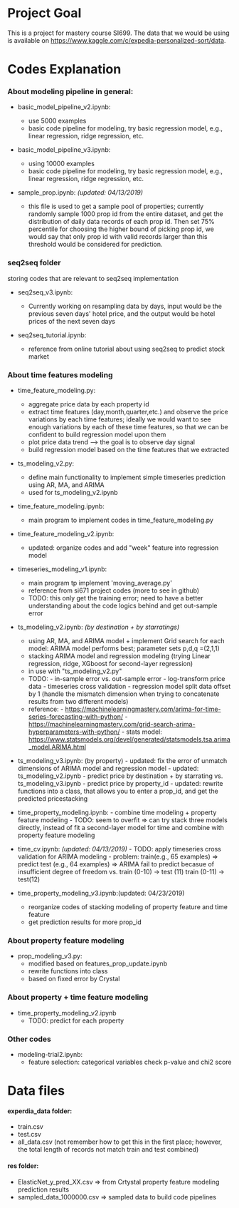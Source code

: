 # Project Goal

This is a project for mastery course SI699. The data that we would be using is available on https://www.kaggle.com/c/expedia-personalized-sort/data.


# Codes Explanation
### About modeling pipeline in general: 
* basic_model_pipeline_v2.ipynb:
    - use 5000 examples
    - basic code pipeline for modeling, try basic regression model, e.g., linear regression, ridge regression, etc.

* basic_model_pipeline_v3.ipynb:
    - using 10000 examples 
    - basic code pipeline for modeling, try basic regression model, e.g., linear regression, ridge regression, etc.

        
* sample_prop.ipynb: _(updated: 04/13/2019)_
    - this file is used to get a sample pool of properties; currently randomly sample 1000 prop id from the entire dataset, and get the distribution of daily data records of each prop id. Then set 75% percentile for choosing the higher bound of picking prop id, we would say that only prop id with valid records larger than this threshold would be considered for prediction.
        
        
### seq2seq folder
storing codes that are relevant to seq2seq implementation
* seq2seq_v3.ipynb:
    - Currently working on resampling data by days, input would be the previous seven days' hotel price, and the output would be hotel prices of the next seven days

* seq2seq_tutorial.ipynb:
    - reference from online tutorial about using seq2seq to predict stock market


### About time features modeling

* time_feature_modeling.py:
    - aggregate price data by each property id
    - extract time features (day,month,quarter,etc.) and observe the price variations by each time features; ideally we would want to see enough variations by each of these time features, so that we can be confident to build regression model upon them
    - plot price data trend --> the goal is to observe day signal
    - build regression model based on the time features that we extracted
        
* ts_modeling_v2.py:
    - define main functionality to implement simple timeseries prediction using AR, MA, and ARIMA
    - used for ts_modeling_v2.ipynb

* time_feature_modeling.ipynb:
    - main program to implement codes in time_feature_modeling.py

* time_feature_modeling_v2.ipynb:
    - updated: organize codes and add "week" feature into regression model
        
* timeseries_modeling_v1.ipynb:
    - main program tp implement 'moving_average.py'
    - reference from si671 project codes (more to see in github)
    - TODO: this only get the training error; need to have a better understanding about the code logics behind and get out-sample error
        
* ts_modeling_v2.ipynb:     _(by destination + by starratings)_
    - using AR, MA, and ARIMA model + implement Grid search for each model: ARIMA model performs best; parameter sets p,d,q =(2,1,1)
    - stacking ARIMA model and regression modeling (trying Linear regression, ridge, XGboost for second-layer regression)
    - in use with "ts_modeling_v2.py"
    - TODO:
            - in-sample error vs. out-sample error
            - log-transform price data
            - timeseries cross validation
            - regression model split data offset by 1 (handle the mismatch dimension when trying to concatenate results from two different models)
    - reference: 
            - https://machinelearningmastery.com/arima-for-time-series-forecasting-with-python/
            - https://machinelearningmastery.com/grid-search-arima-hyperparameters-with-python/
            - stats model: https://www.statsmodels.org/devel/generated/statsmodels.tsa.arima_model.ARIMA.html

* ts_modeling_v3.ipynb: (by property)
        - updated: fix the error of unmatch dimensions of ARIMA model and regression model
        - updated: ts_modeling_v2.ipynb - predict price by destination + by starrating
                        vs. ts_modeling_v3.ipynb - predict price by property_id
        - updated: rewrite functions into a class, that allows you to enter a prop_id, and get the predicted pricestacking
        
* time_property_modeling.ipynb: 
        - combine time modeling + property feature modeling
        - TODO: seem to overfit => can try stack three models directly, instead of fit a second-layer model for time and combine with property feature modeling
        
        
* time_cv.ipynb: _(updated: 04/13/2019)_
        - TODO: apply timeseries cross validation for ARIMA modeling
        - problem: 
        train(e.g., 65 examples) => predict test (e.g., 64 examples) 
        => ARIMA fail to predict becasue of insufficient degree of freedom
        vs. train (0-10) -> test (11)
            train (0-11) -> test(12)
            
* time_property_modeling_v3.ipynb:(updated: 04/23/2019)
    - reorganize codes of stacking modeling of property feature and time feature
    - get prediction results for more prop_id

### About property feature modeling

* prop_modeling_v3.py:
    - modified based on features_prop_update.ipynb 
    - rewrite functions into class
    - based on fixed error by Crystal

    
### About property + time feature modeling
* time_property_modeling_v2.ipynb
    - TODO: predict for each property
            
    

### Other codes
* modeling-trial2.ipynb:
    - feature selection: categorical variables check p-value and chi2 score
    

            
      
# Data files
#### experdia_data folder:
- train.csv
- test.csv
- all_data.csv (not remember how to get this in the first place; however, the total length of records not match train and test combined)

#### res folder:
- ElasticNet_y_pred_XX.csv => from Crtystal property feature modeling prediction results
- sampled_data_1000000.csv => sampled data to build code pipelines

    

